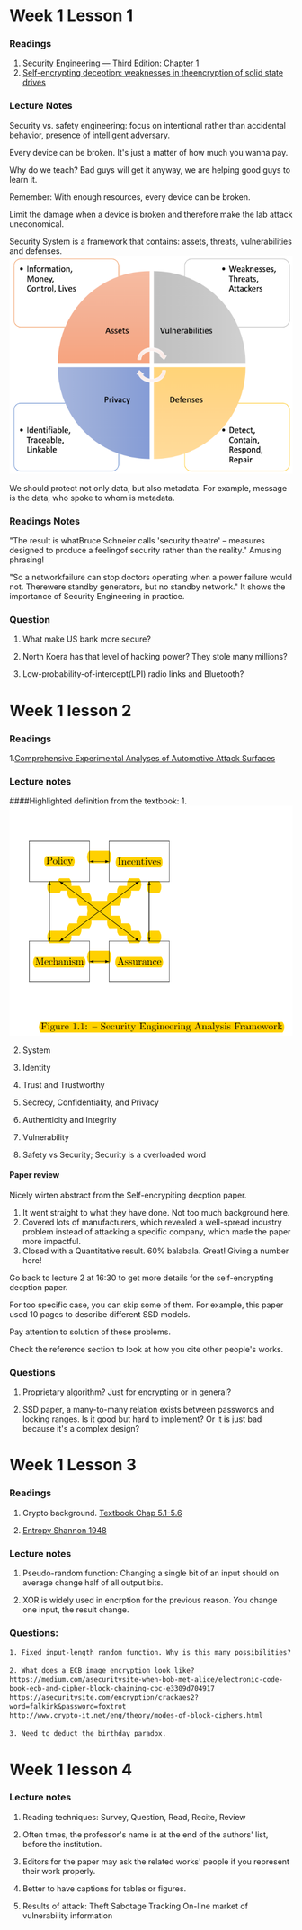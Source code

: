 # Week 1 Lesson 1


### Readings
1. [Security Engineering — Third Edition: Chapter 1](https://www.cl.cam.ac.uk/~rja14/Papers/SEv3-ch1-dec18.pdf)
2. [Self-encrypting deception: weaknesses in theencryption of solid state drives](Readings/week1_1.pdf)

### Lecture Notes
Security vs. safety engineering: focus on intentional rather than accidental behavior, presence of intelligent adversary.

Every device can be broken. It's just a matter of how much you wanna pay.

Why do we teach? Bad guys will get it anyway, we are helping good guys to learn it.

Remember: With enough resources, every device can be broken.

Limit the damage when a device is broken and therefore make the lab attack uneconomical.

Security System is a framework that contains: assets, threats, vulnerabilities and defenses.
![framework](images/sys_framework.png)

We should protect not only data, but also metadata. For example, message is the data, who spoke to whom is metadata.

### Readings Notes

"The result is whatBruce Schneier calls 'security theatre' – measures designed to produce a feelingof security rather than the reality."
Amusing phrasing!

"So a networkfailure can stop doctors operating when a power failure would not. Therewere standby generators, but no standby network."
It shows the importance of Security Engineering in practice.


### Question
1. What make US bank more secure?

2. North Koera has that level of hacking power? They stole many millions?

3. Low-probability-of-intercept(LPI) radio links and Bluetooth?

# Week 1 lesson 2

### Readings
1.[Comprehensive Experimental Analyses of Automotive Attack Surfaces](Readings/week1_2.pdf)

### Lecture notes

####Highlighted definition from the textbook:
1.![policy, incentives, assurance, mechanism](images/analysis_framework.png)

2. System

3. Identity

4. Trust and Trustworthy

5. Secrecy, Confidentiality, and Privacy

6. Authenticity and Integrity

7. Vulnerability

8. Safety vs Security; Security is a overloaded word

#### Paper review
Nicely wirten abstract from the Self-encrypiting decption paper.
1. It went straight to what they have done. Not too much background here.
2. Covered lots of manufacturers, which revealed a well-spread industry problem instead of attacking a specific company, which made the paper more impactful.
3. Closed with a Quantitative result. 60% balabala. Great! Giving a number here!

Go back to lecture 2 at 16:30 to get more details for the self-encrypting decption paper.

For too specific case, you can skip some of them. For example, this paper used 10 pages to describe different SSD models.

Pay attention to solution of these problems.

Check the reference section to look at how you cite other people's works.

### Questions
1. Proprietary algorithm? Just for encrypting or in general?

2. SSD paper, a many-to-many relation exists between passwords and locking ranges. Is it good but hard to implement? Or it is just bad because it's a complex design?

# Week 1 Lesson 3

### Readings
1. Crypto background. [Textbook Chap 5.1-5.6](Readings/week1_3.pdf)

2. [Entropy Shannon 1948](http://people.math.harvard.edu/~ctm/home/text/others/shannon/entropy/entropy.pdf)

### Lecture notes
1. Pseudo-random function: Changing a single bit of an input should on average change half of all output bits.

2. XOR is widely used in encrption for the previous reason. You change one input, the result change.


### Questions:
	1. Fixed input-length random function. Why is this many possibilities?

	2. What does a ECB image encryption look like?
	https://medium.com/asecuritysite-when-bob-met-alice/electronic-code-book-ecb-and-cipher-block-chaining-cbc-e3309d704917
	https://asecuritysite.com/encryption/crackaes2?word=falkirk&password=foxtrot
	http://www.crypto-it.net/eng/theory/modes-of-block-ciphers.html
	
	3. Need to deduct the birthday paradox.

# Week 1 lesson 4

### Lecture notes
1. Reading techniques:
	Survey, Question, Read, Recite, Review

2. Often times, the professor's name is at the end of the authors' list, before the institution.

3. Editors for the paper may ask the related works' people if you represent their work properly.

4. Better to have captions for tables or figures.

5. Results of attack:
	Theft
	Sabotage
	Tracking
	On-line market of vulnerability information

